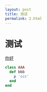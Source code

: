 ```yaml
---
layout: post
title: 测试
permalink: 2.html
---
```


# 测试

[你好](3.html)

```ruby
class AAA
  def bbb
    p 'ccc'
  end
end
```